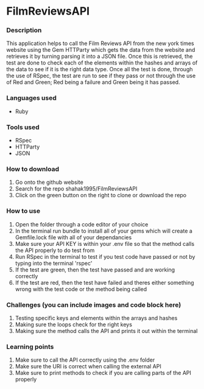 # FilmReviewsAPI
### Description
This application helps to call the Film Reviews API from the new york times website using the Gem HTTParty which gets the data from the website and retrieves it by turning parsing it into a JSON file. Once this is retrieved, the test are done to check each of the elements within the hashes and arrays of the data to see if it is the right data type. Once all the test is done, through the use of RSpec, the test are run to see if they pass or not through the use of Red and Green; Red being a failure and Green being it has passed.

### Languages used
* Ruby

### Tools used
* RSpec
* HTTParty
* JSON

### How to download
1. Go onto the github website
2. Search for the repo shahak1995/FilmReviewsAPI
3. Click on the green button on the right to clone or download the repo

### How to use
1. Open the folder through a code editor of your choice
2. In the terminal run bundle to install all of your gems which will create a Gemfile.lock file with all of your dependancies 
3. Make sure your API KEY is within your .env file so that the method calls the API properly to do test from
3. Run RSpec in the terminal to test if you test code have passed or not by typing into the terminal 'rspec'
4. If the test are green, then the test have passed and are working correctly
5. If the test are red, then the test have failed and theres either something wrong with the test code or the method being called

### Challenges (you can include images and code block here)
1. Testing specific keys and elements within the arrays and hashes 
2. Making sure the loops check for the right keys
3. Making sure the method calls the API and prints it out within the terminal

### Learning points
1. Make sure to call the API correctly using the .env folder
2. Make sure the URI is correct when calling the external API
3. Make sure to print methods to check if you are calling parts of the API properly
